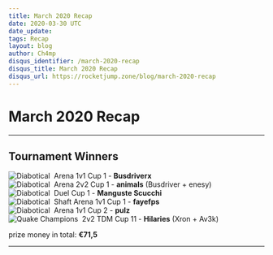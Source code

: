 ```yaml
---
title: March 2020 Recap
date: 2020-03-30 UTC
date_update:
tags: Recap
layout: blog
author: Ch4mp
disqus_identifier: /march-2020-recap
disqus_title: March 2020 Recap
disqus_url: https://rocketjump.zone/blog/march-2020-recap
---
```


<h1 class="w3-center">March 2020 Recap</h1>

<hr>

## Tournament Winners

<img src="../../images/diabotical-icon.png" alt="Diabotical">  Arena 1v1 Cup 1 - **Busdriverx**  
<img src="../../images/diabotical-icon.png" alt="Diabotical">  Arena 2v2 Cup 1 - **animals** (Busdriver + enesy)  
<img src="../../images/diabotical-icon.png" alt="Diabotical">  Duel Cup 1 - **Manguste Scucchi**  
<img src="../../images/diabotical-icon.png" alt="Diabotical">  Shaft Arena 1v1 Cup 1 - **fayefps**  
<img src="../../images/diabotical-icon.png" alt="Diabotical">  Arena 1v1 Cup 2 - **pulz**  
<img src="../../images/qc-icon.png" alt="Quake Champions">  2v2 TDM Cup 11 - **Hilaries** (Xron + Av3k)  

prize money in total: **€71,5**  

<hr>
